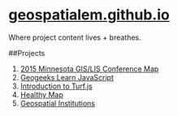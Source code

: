 <a href="http://geospatialem.github.io">geospatialem.github.io</a>
======================

Where project content lives + breathes.

##Projects
1. <a href="http://geospatialem.github.io/conference-map">2015 Minnesota GIS/LIS Conference Map</a>
2. <a href="http://geospatialem.github.io/geogeeks-learn-js">Geogeeks Learn JavaScript</a>
3. <a href="http://geospatialem.github.io/Turf.js-Fun">Introduction to Turf.js</a>
4. <a href="http://geospatialem.github.io/healthy-map">Healthy Map</a>
5. <a href="https://github.com/geospatialem/geospatial-institutions">Geospatial Institutions</a>